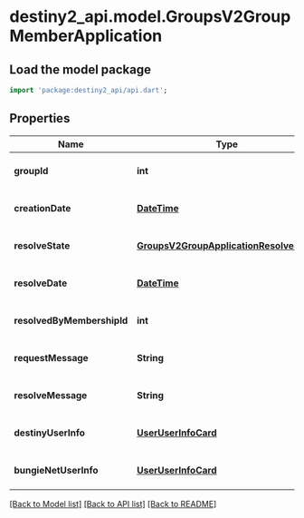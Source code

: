 # destiny2_api.model.GroupsV2GroupMemberApplication

## Load the model package
```dart
import 'package:destiny2_api/api.dart';
```

## Properties
Name | Type | Description | Notes
------------ | ------------- | ------------- | -------------
**groupId** | **int** |  | [optional] [default to null]
**creationDate** | [**DateTime**](DateTime.md) |  | [optional] [default to null]
**resolveState** | [**GroupsV2GroupApplicationResolveState**](GroupsV2GroupApplicationResolveState.md) |  | [optional] [default to null]
**resolveDate** | [**DateTime**](DateTime.md) |  | [optional] [default to null]
**resolvedByMembershipId** | **int** |  | [optional] [default to null]
**requestMessage** | **String** |  | [optional] [default to null]
**resolveMessage** | **String** |  | [optional] [default to null]
**destinyUserInfo** | [**UserUserInfoCard**](UserUserInfoCard.md) |  | [optional] [default to null]
**bungieNetUserInfo** | [**UserUserInfoCard**](UserUserInfoCard.md) |  | [optional] [default to null]

[[Back to Model list]](../README.md#documentation-for-models) [[Back to API list]](../README.md#documentation-for-api-endpoints) [[Back to README]](../README.md)



